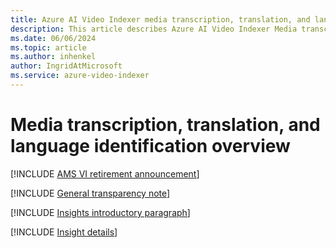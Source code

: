 ```yaml
---
title: Azure AI Video Indexer media transcription, translation, and language identification overview  
description: This article describes Azure AI Video Indexer Media transcription, translation, and language identification.
ms.date: 06/06/2024
ms.topic: article
ms.author: inhenkel
author: IngridAtMicrosoft
ms.service: azure-video-indexer
---
```


# Media transcription, translation, and language identification overview

[!INCLUDE [AMS VI retirement announcement](./includes/important-ams-retirement-avi-announcement.md)]

[!INCLUDE [General transparency note](./includes/read-general-transparency-note.md)]

[!INCLUDE [Insights introductory paragraph](./includes/insights-intro-paragraph.md)]

[!INCLUDE [Insight details](./includes/transcription-translation-lid.md)]
